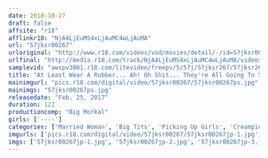 ```yaml
---
date: 2018-10-27
draft: false
affsite: "r18"
afflinkr18: "NjA4LjEuMS4xLjAuMC4wLjAuMA"
url: "57jksr00267"
urloriginal: "http://www.r18.com/videos/vod/movies/detail/-/id=57jksr00267"
urlfinal: "http://media.r18.com/track/NjA4LjEuMS4xLjAuMC4wLjAuMA/videos/vod/movies/detail/-/id=57jksr00267"
samplevid: "awspv3001.r18.com/litevideo/freepv/5/57j/57jksr267/57jksr267_dmb_w.mp4"
title: "At Least Wear A Rubber... Ah! Oh Shit... They're All Going To See My Face... We Successfully Persuaded These Beautiful Housewives To Perform In Our AV Video, So They Must Have Some Serious Issues 'Serious Creampie Sex! Faces On Camera! Picking Up Girls: Married Woman Babes' In Denenchofu & Jiyugaoka"
mainimgurl: "pics.r18.com/digital/video/57jksr00267/57jksr00267ps.jpg"
mainimgs: "57jksr00267ps.jpg"
releasedate: "Feb. 25, 2017"
duration: 122
productioncomp: "Big Morkal"
girls: ['----']
categories: ['Married Woman', 'Big Tits', 'Picking Up Girls', 'Creampie', 'Titty Fuck', 'Hi-Def']
imgurls: ['pics.r18.com/digital/video/57jksr00267/57jksr00267jp-1.jpg', 'pics.r18.com/digital/video/57jksr00267/57jksr00267jp-2.jpg', 'pics.r18.com/digital/video/57jksr00267/57jksr00267jp-3.jpg', 'pics.r18.com/digital/video/57jksr00267/57jksr00267jp-4.jpg', 'pics.r18.com/digital/video/57jksr00267/57jksr00267jp-5.jpg', 'pics.r18.com/digital/video/57jksr00267/57jksr00267jp-6.jpg', 'pics.r18.com/digital/video/57jksr00267/57jksr00267jp-7.jpg', 'pics.r18.com/digital/video/57jksr00267/57jksr00267jp-8.jpg', 'pics.r18.com/digital/video/57jksr00267/57jksr00267jp-9.jpg', 'pics.r18.com/digital/video/57jksr00267/57jksr00267jp-10.jpg', 'pics.r18.com/digital/video/57jksr00267/57jksr00267jp-11.jpg', 'pics.r18.com/digital/video/57jksr00267/57jksr00267jp-12.jpg', 'pics.r18.com/digital/video/57jksr00267/57jksr00267jp-13.jpg', 'pics.r18.com/digital/video/57jksr00267/57jksr00267jp-14.jpg', 'pics.r18.com/digital/video/57jksr00267/57jksr00267jp-15.jpg', 'pics.r18.com/digital/video/57jksr00267/57jksr00267jp-16.jpg', 'pics.r18.com/digital/video/57jksr00267/57jksr00267jp-17.jpg', 'pics.r18.com/digital/video/57jksr00267/57jksr00267jp-18.jpg', 'pics.r18.com/digital/video/57jksr00267/57jksr00267jp-19.jpg', 'pics.r18.com/digital/video/57jksr00267/57jksr00267jp-20.jpg']
imgs: ['57jksr00267jp-1.jpg', '57jksr00267jp-2.jpg', '57jksr00267jp-3.jpg', '57jksr00267jp-4.jpg', '57jksr00267jp-5.jpg', '57jksr00267jp-6.jpg', '57jksr00267jp-7.jpg', '57jksr00267jp-8.jpg', '57jksr00267jp-9.jpg', '57jksr00267jp-10.jpg', '57jksr00267jp-11.jpg', '57jksr00267jp-12.jpg', '57jksr00267jp-13.jpg', '57jksr00267jp-14.jpg', '57jksr00267jp-15.jpg', '57jksr00267jp-16.jpg', '57jksr00267jp-17.jpg', '57jksr00267jp-18.jpg', '57jksr00267jp-19.jpg', '57jksr00267jp-20.jpg']
---
```

